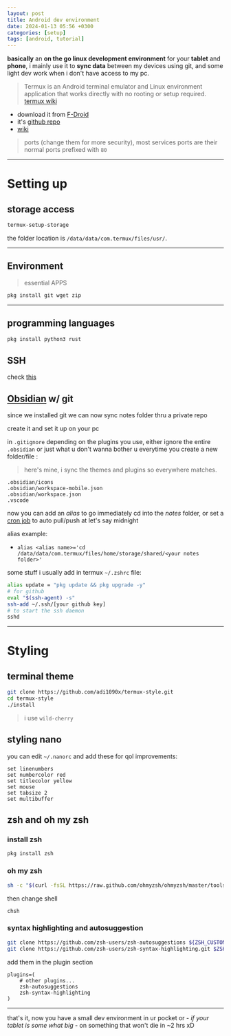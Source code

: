 ```yaml
---
layout: post
title: Android dev environment
date: 2024-01-13 05:56 +0300
categories: [setup]
tags: [android, tutorial]
---
```


**basically** an **on the go linux development environment** for your **tablet** and **phone**, i mainly use it to **sync data** between my devices using git, and some light dev work when i don't have access to my pc.

> Termux is an Android terminal emulator and Linux environment application that works directly with no rooting or setup required. [termux wiki](https://wiki.termux.com/wiki/Main_Page)


- download it from [F-Droid](https://f-droid.org/en/packages/com.termux/)
- it's [github repo](https://github.com/termux/termux-app)
- [wiki](https://wiki.termux.com/wiki/Main_Page)

> ports (change them for more security), most services ports are their normal ports prefixed with `80`

---

# Setting up
## storage access

```bash
termux-setup-storage
```

the folder location is `/data/data/com.termux/files/usr/`.

---

## Environment

> essential APPS 

```bash
pkg install git wget zip 
```
---

## programming languages

```bash
pkg install python3 rust 
```

## SSH
check [this](/posts/ssh-setup)

## [Obsidian](https://obsidian.md/) w/ git

since we installed git we can now sync notes folder thru a private repo

create it and set it up on your pc

in `.gitignore` depending on the plugins you use, either ignore the entire `.obsidian` or just what u don't wanna bother u everytime you create a new folder/file  :

> here's mine, i sync the themes and plugins so everywhere matches. 

```text
.obsidian/icons
.obsidian/workspace-mobile.json
.obsidian/workspace.json
.vscode
```

now you can add an *alias* to go immediately cd into the *notes* folder, or set a [cron job](https://github.com/termux/termux-app/discussions/3297) to auto pull/push at let's say midnight 

alias example:
- `alias <alias name>='cd /data/data/com.termux/files/home/storage/shared/<your notes folder>'`  

some stuff i usually add in termux `~/.zshrc` file:

```bash
alias update = "pkg update && pkg upgrade -y"
# for github
eval "$(ssh-agent) -s"
ssh-add ~/.ssh/[your github key]
# to start the ssh daemon
sshd
```

---

# Styling

## terminal theme

```bash
git clone https://github.com/adi1090x/termux-style.git
cd termux-style
./install
```

> i use `wild-cherry`

## styling nano

you can edit `~/.nanorc` and add these for qol improvements:

```text
set linenumbers
set numbercolor red
set titlecolor yellow
set mouse
set tabsize 2
set multibuffer
```


## zsh and oh my zsh
### install zsh

`pkg install zsh`

### oh my zsh

```bash
sh -c "$(curl -fsSL https://raw.github.com/ohmyzsh/ohmyzsh/master/tools/install.sh)"
```

then change shell

`chsh`

###  syntax highlighting and autosuggestion

```bash
git clone https://github.com/zsh-users/zsh-autosuggestions ${ZSH_CUSTOM:-~/.oh-my-zsh/custom}/plugins/zsh-autosuggestions
git clone https://github.com/zsh-users/zsh-syntax-highlighting.git $ZSH/plugins/zsh-syntax-highlighting
```

add them in the plugin section

```text
plugins=( 
    # other plugins...
    zsh-autosuggestions
    zsh-syntax-highlighting
)
```

---

that's it, now you have a small dev environment in ur pocket or - *if your tablet is some what big* - on something that won't die in ~2 hrs xD 